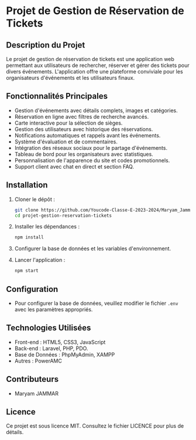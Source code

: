 # Projet de Gestion de Réservation de Tickets

## Description du Projet

Le projet de gestion de réservation de tickets est une application web permettant aux utilisateurs de rechercher, réserver et gérer des tickets pour divers événements. L'application offre une plateforme conviviale pour les organisateurs d'événements et les utilisateurs finaux.

## Fonctionnalités Principales

- Gestion d'événements avec détails complets, images et catégories.
- Réservation en ligne avec filtres de recherche avancés.
- Carte interactive pour la sélection de sièges.
- Gestion des utilisateurs avec historique des réservations.
- Notifications automatiques et rappels avant les événements.
- Système d'évaluation et de commentaires.
- Intégration des réseaux sociaux pour le partage d'événements.
- Tableau de bord pour les organisateurs avec statistiques.
- Personnalisation de l'apparence du site et codes promotionnels.
- Support client avec chat en direct et section FAQ.

## Installation

1. Cloner le dépôt :

    ```bash
    git clone https://github.com/Youcode-Classe-E-2023-2024/Maryam_Jammar_Fil_Rouge.git
    cd projet-gestion-reservation-tickets
    ```

2. Installer les dépendances :

    ```bash
    npm install
    ```

3. Configurer la base de données et les variables d'environnement.

4. Lancer l'application :

    ```bash
    npm start
    ```

## Configuration

- Pour configurer la base de données, veuillez modifier le fichier `.env` avec les paramètres appropriés.

## Technologies Utilisées

- Front-end : HTML5, CSS3, JavaScript
- Back-end : Laravel, PHP, PDO.
- Base de Données : PhpMyAdmin, XAMPP
- Autres : PowerAMC

## Contributeurs

- Maryam JAMMAR

## Licence

Ce projet est sous licence MIT. Consultez le fichier LICENCE pour plus de détails.
